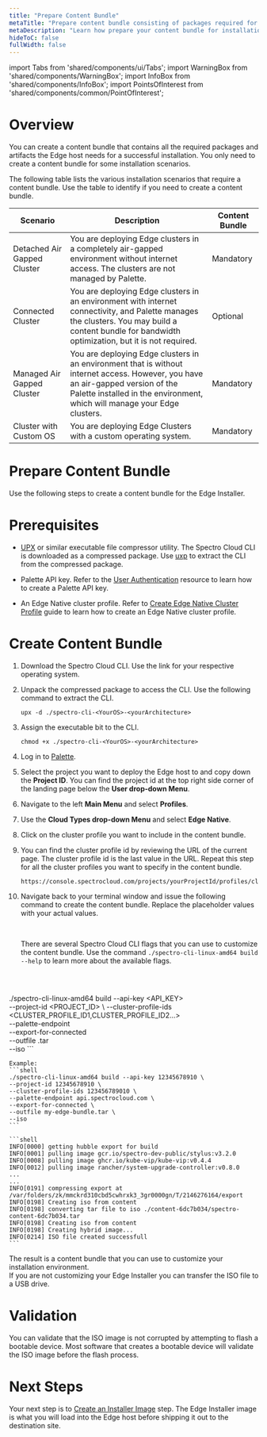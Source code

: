 ```yaml
---
title: "Prepare Content Bundle"
metaTitle: "Prepare content bundle consisting of packages required for installation"
metaDescription: "Learn how prepare your content bundle for installation"
hideToC: false
fullWidth: false
---
```


import Tabs from 'shared/components/ui/Tabs';
import WarningBox from 'shared/components/WarningBox';
import InfoBox from 'shared/components/InfoBox';
import PointsOfInterest from 'shared/components/common/PointOfInterest';

# Overview

You can create a content bundle that contains all the required packages and artifacts the Edge host needs for a successful installation. You only need to create a content bundle for some installation scenarios.

The following table lists the various installation scenarios that require a content bundle. Use the table to identify if you need to create a content bundle.

| **Scenario**  | **Description** | **Content Bundle** |
|-|-|-|
| Detached Air Gapped Cluster |  You are deploying Edge clusters in a completely air-gapped environment without internet access. The clusters are not managed by Palette.|Mandatory|
| Connected Cluster |  You are deploying Edge clusters in an environment with internet connectivity, and Palette manages the clusters. You may build a content bundle for bandwidth optimization, but it is not required.|Optional|
| Managed Air Gapped Cluster |  You are deploying Edge clusters in an environment that is without internet access. However, you have an air-gapped version of the Palette installed in the environment, which will manage your Edge clusters.|Mandatory|
| Cluster with Custom OS |  You are deploying Edge Clusters with a custom operating system.   |Mandatory|


# Prepare Content Bundle

Use the following steps to create a content bundle for the Edge Installer.

# Prerequisites

- [UPX](https://upx.github.io/) or similar executable file compressor utility. The Spectro Cloud CLI is downloaded as a compressed package. Use [uxp](https://upx.github.io/) to extract the CLI from the compressed package.


- Palette API key. Refer to the [User Authentication](/user-management/user-authentication/#apikey) resource to learn how to create a Palette API key.


- An Edge Native cluster profile. Refer to [Create Edge Native Cluster Profile](/clusters/edge/site-deployment/model-profile) guide to learn how to create an Edge Native cluster profile.



# Create Content Bundle


1. Download the Spectro Cloud CLI. Use the link for your respective operating system.


2. Unpack the compressed package to access the CLI. Use the following command to extract the CLI.

    ```shell
    upx -d ./spectro-cli-<YourOS>-<yourArchitecture>
    ```

3. Assign the executable bit to the CLI. 
    ```shell
    chmod +x ./spectro-cli-<YourOS>-<yourArchitecture>
    ```

4. Log in to [Palette](https://console.spectrocloud.com).


5. Select the project you want to deploy the Edge host to and copy down the **Project ID**. 
You can find the project id at the top right side corner of the landing page below the **User drop-down Menu**.


6. Navigate to the left **Main Menu** and select **Profiles**.


7. Use the **Cloud Types drop-down Menu** and select **Edge Native**. 


8. Click on the cluster profile you want to include in the content bundle.


9. You can find the cluster profile id by reviewing the URL of the current page. The cluster profile id is the last value in the URL. Repeat this step for all the cluster profiles you want to specify in the content bundle.

    ```
    https://console.spectrocloud.com/projects/yourProjectId/profiles/cluster/<YourClusterProfileHere>
    ```

10. Navigate back to your terminal window and issue the following command to create the content bundle. Replace the placeholder values with your actual values.

    <br />

    <InfoBox>

    There are several Spectro Cloud CLI flags that you can use to customize the content bundle. Use the command `./spectro-cli-linux-amd64 build --help` to learn more about the available flags.

    </InfoBox>

    <br />

    ```shell
   ./spectro-cli-linux-amd64 build --api-key <API_KEY> \
    --project-id <PROJECT_ID> \ 
    --cluster-profile-ids <CLUSTER_PROFILE_ID1,CLUSTER_PROFILE_ID2...> \
    --palette-endpoint <Palette API Endpoint> \
    --export-for-connected \
    --outfile <bundle-name>.tar \
    --iso
    ```

    Example:
    ```shell
    ./spectro-cli-linux-amd64 build --api-key 12345678910 \
    --project-id 12345678910 \
    --cluster-profile-ids 123456789010 \
    --palette-endpoint api.spectrocloud.com \
    --export-for-connected \
    --outfile my-edge-bundle.tar \
    --iso
    ```

    ```shell
    INFO[0000] getting hubble export for build
    INFO[0001] pulling image gcr.io/spectro-dev-public/stylus:v3.2.0
    INFO[0008] pulling image ghcr.io/kube-vip/kube-vip:v0.4.4
    INFO[0012] pulling image rancher/system-upgrade-controller:v0.8.0
    ...
    ...
    INFO[0191] compressing export at /var/folders/zk/mmckrd310cbd5cwhrxk3_3gr0000gn/T/2146276164/export
    INFO[0198] Creating iso from content
    INFO[0198] converting tar file to iso ./content-6dc7b034/spectro-content-6dc7b034.tar
    INFO[0198] Creating iso from content
    INFO[0198] Creating hybrid image...
    INFO[0214] ISO file created successfull
    ```

The result is a content bundle that you can use to customize your installation environment.  
If you are not customizing your Edge Installer you can transfer the ISO file to a USB drive.

# Validation

You can validate that the ISO image is not corrupted by attempting to flash a bootable device. Most software that creates a bootable device will validate the ISO image before the flash process. 

# Next Steps

Your next step is to [Create an Installer Image](/clusters/edge/site-deployment/installer) step. The Edge Installer image is what you will load into the Edge host before shipping it out to the destination site.